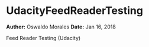 # UdacityFeedReaderTesting

**Auther:** Oswaldo Morales
**Date:** Jan 16, 2018


Feed Reader Testing (Udacity)
